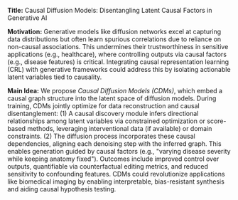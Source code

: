 **Title:** Causal Diffusion Models: Disentangling Latent Causal Factors in Generative AI  

**Motivation:** Generative models like diffusion networks excel at capturing data distributions but often learn spurious correlations due to reliance on non-causal associations. This undermines their trustworthiness in sensitive applications (e.g., healthcare), where controlling outputs via causal factors (e.g., disease features) is critical. Integrating causal representation learning (CRL) with generative frameworks could address this by isolating actionable latent variables tied to causality.  

**Main Idea:** We propose *Causal Diffusion Models (CDMs)*, which embed a causal graph structure into the latent space of diffusion models. During training, CDMs jointly optimize for data reconstruction and causal disentanglement: (1) A causal discovery module infers directional relationships among latent variables via constrained optimization or score-based methods, leveraging interventional data (if available) or domain constraints. (2) The diffusion process incorporates these causal dependencies, aligning each denoising step with the inferred graph. This enables generation guided by causal factors (e.g., "varying disease severity while keeping anatomy fixed"). Outcomes include improved control over outputs, quantifiable via counterfactual editing metrics, and reduced sensitivity to confounding features. CDMs could revolutionize applications like biomedical imaging by enabling interpretable, bias-resistant synthesis and aiding causal hypothesis testing.